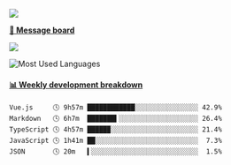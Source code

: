 [![](https://count.getloli.com/get/@SmaIIstars.github.readme)](https://count.getloli.com/)


[**💬 Message board**](https://chat.getloli.com/room/@SmaIIstars.github)

[![](https://chat.getloli.com/room/@SmaIIstars.github/svg?width=600&height=100&limit=20&theme=light&fontSize=14)](https://chat.getloli.com/room/@SmaIIstars.github)


![Most Used Languages](https://github-readme-stats.vercel.app/api/top-langs/?username=SmaIIstars&theme=dark&layout=compact)

<!-- waka-box start -->
#### <a href="https://gist.github.com/e31f5e1b7a15ee54e2fc8fca68aa5e2b" target="_blank">📊 Weekly development breakdown</a>
```text
Vue.js     🕓 9h57m ████████████░░░░░░░░░░░░░░░░ 42.9%
Markdown   🕓 6h7m  ███████▍░░░░░░░░░░░░░░░░░░░░ 26.4%
TypeScript 🕓 4h57m █████▉░░░░░░░░░░░░░░░░░░░░░░ 21.4%
JavaScript 🕓 1h41m ██░░░░░░░░░░░░░░░░░░░░░░░░░░  7.3%
JSON       🕓 20m   ▍░░░░░░░░░░░░░░░░░░░░░░░░░░░  1.5%
```
<!-- Powered by https://github.com/YouEclipse/waka-box-go . -->
<!-- waka-box end -->
